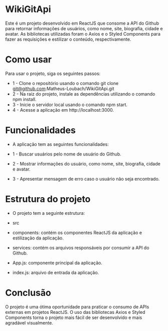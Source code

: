 # WikiGitApi


Este é um projeto desenvolvido em ReactJS que consome a API do Github para retornar informações de usuários, como nome, site, biografia, cidade e avatar. As bibliotecas utilizadas foram o Axios e o Styled Components para fazer as requisições e estilizar o conteúdo, respectivamente.

# Como usar
Para usar o projeto, siga os seguintes passos:

- 1 - Clone o repositório usando o comando git clone git@github.com:Matheus-Loubach/WikiGitApi.git
- 2 - Na raiz do projeto, instale as dependências utilizando o comando npm install.
- 3 - Inicie o servidor local usando o comando npm start.
- 4 - Acesse a aplicação em http://localhost:3000.

# Funcionalidades
- A aplicação tem as seguintes funcionalidades:

- 1 - Buscar usuários pelo nome de usuário do Github.
- 2 - Mostrar informações do usuário, como nome, site, biografia, cidade e avatar.
- 3 - Apresentar mensagem de erro caso o usuário não seja encontrado.

# Estrutura do projeto

- O projeto tem a seguinte estrutura:

- src
- components: contém os componentes ReactJS da aplicação e estilização da aplicação.
- services: contém os arquivos responsáveis por consumir a API do Github.
- App.js: componente principal da aplicação.
- index.js: arquivo de entrada da aplicação.

# Conclusão
O projeto é uma ótima oportunidade para praticar o consumo de APIs externas em projetos ReactJS. O uso das bibliotecas Axios e Styled Components torna o projeto mais fácil de ser desenvolvido e mais agradável visualmente.
